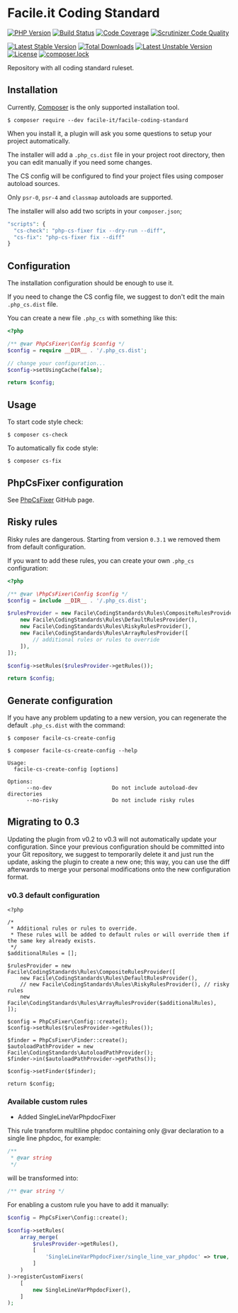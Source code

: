 # Facile.it Coding Standard

[![PHP Version](https://img.shields.io/badge/php-%5E7.1-blue.svg)](https://img.shields.io/badge/php-%5E7.1-blue.svg)
[![Build Status](https://scrutinizer-ci.com/g/facile-it/facile-coding-standard/badges/build.png?b=master)](https://scrutinizer-ci.com/g/facile-it/facile-coding-standard/build-status/master)
[![Code Coverage](https://scrutinizer-ci.com/g/facile-it/facile-coding-standard/badges/coverage.png?b=master)](https://scrutinizer-ci.com/g/facile-it/facile-coding-standard/?branch=master)
[![Scrutinizer Code Quality](https://scrutinizer-ci.com/g/facile-it/facile-coding-standard/badges/quality-score.png?b=master)](https://scrutinizer-ci.com/g/facile-it/facile-coding-standard/?branch=master)

[![Latest Stable Version](https://poser.pugx.org/facile-it/facile-coding-standard/v/stable)](https://packagist.org/packages/facile-it/facile-coding-standard)
[![Total Downloads](https://poser.pugx.org/facile-it/facile-coding-standard/downloads)](https://packagist.org/packages/facile-it/facile-coding-standard)
[![Latest Unstable Version](https://poser.pugx.org/facile-it/facile-coding-standard/v/unstable)](https://packagist.org/packages/facile-it/facile-coding-standard)
[![License](https://poser.pugx.org/facile-it/facile-coding-standard/license)](https://packagist.org/packages/facile-it/facile-coding-standard)
[![composer.lock](https://poser.pugx.org/facile-it/facile-coding-standard/composerlock)](https://packagist.org/packages/facile-it/facile-coding-standard)

Repository with all coding standard ruleset.


## Installation

Currently, [Composer](https://getcomposer.org/) is the only supported installation tool.

```
$ composer require --dev facile-it/facile-coding-standard
```

When you install it, a plugin will ask you some questions to setup your project automatically.

The installer will add a `.php_cs.dist` file in your project root directory,
then you can edit manually if you need some changes.

The CS config will be configured to find your project files using
composer autoload sources.

Only `psr-0`, `psr-4` and `classmap` autoloads are supported.

The installer will also add two scripts in your `composer.json`;

```php
"scripts": {
  "cs-check": "php-cs-fixer fix --dry-run --diff",
  "cs-fix": "php-cs-fixer fix --diff"
}
```

## Configuration

The installation configuration should be enough to use it.

If you need to change the CS config file, we suggest to don't edit the main `.php_cs.dist` file.

You can create a new file `.php_cs` with something like this:

```php
<?php

/** @var PhpCsFixer\Config $config */
$config = require __DIR__ . '/.php_cs.dist';

// change your configuration...
$config->setUsingCache(false);

return $config;
```

## Usage

To start code style check:

```
$ composer cs-check
```

To automatically fix code style:

```
$ composer cs-fix
```

## PhpCsFixer configuration

See [PhpCsFixer](https://github.com/FriendsOfPHP/PHP-CS-Fixer) GitHub page.

## Risky rules

Risky rules are dangerous. Starting from version `0.3.1` we removed
them from default configuration.

If you want to add these rules, you can create your own `.php_cs`
configuration:

```php
<?php

/** @var \PhpCsFixer\Config $config */
$config = include __DIR__ . '/.php_cs.dist';

$rulesProvider = new Facile\CodingStandards\Rules\CompositeRulesProvider([
    new Facile\CodingStandards\Rules\DefaultRulesProvider(),
    new Facile\CodingStandards\Rules\RiskyRulesProvider(),
    new Facile\CodingStandards\Rules\ArrayRulesProvider([
        // additional rules or rules to override
    ]),
]);

$config->setRules($rulesProvider->getRules());

return $config;

```

## Generate configuration

If you have any problem updating to a new version, you can regenerate
the default `.php_cs.dist` with the command:

```
$ composer facile-cs-create-config
```

```
$ composer facile-cs-create-config --help

Usage:
  facile-cs-create-config [options]

Options:
      --no-dev                   Do not include autoload-dev directories
      --no-risky                 Do not include risky rules
```

## Migrating to 0.3

Updating the plugin from v0.2 to v0.3 will not automatically update your
configuration. Since your previous configuration should be committed into 
your Git repository, we suggest to temporarily delete it and just run the
update, asking the plugin to create a new one; this way, you can use the
diff afterwards to merge your personal modifications onto the new 
configuration format.

### v0.3 default configuration

```
<?php

/*
 * Additional rules or rules to override.
 * These rules will be added to default rules or will override them if the same key already exists.
 */
$additionalRules = [];

$rulesProvider = new Facile\CodingStandards\Rules\CompositeRulesProvider([
    new Facile\CodingStandards\Rules\DefaultRulesProvider(),
    // new Facile\CodingStandards\Rules\RiskyRulesProvider(), // risky rules
    new Facile\CodingStandards\Rules\ArrayRulesProvider($additionalRules),
]);

$config = PhpCsFixer\Config::create();
$config->setRules($rulesProvider->getRules());

$finder = PhpCsFixer\Finder::create();
$autoloadPathProvider = new Facile\CodingStandards\AutoloadPathProvider();
$finder->in($autoloadPathProvider->getPaths());

$config->setFinder($finder);

return $config;
```

### Available custom rules

- Added SingleLineVarPhpdocFixer

This rule transform multiline phpdoc containing only @var declaration to a single line phpdoc, for example:

```php
/**
 * @var string 
 */
```

will be transformed into:

```php
/** @var string */
``` 

For enabling a custom rule you have to add it manually:

```php
$config = PhpCsFixer\Config::create();

$config->setRules(
    array_merge(
        $rulesProvider->getRules(),
        [
            'SingleLineVarPhpdocFixer/single_line_var_phpdoc' => true,
        ]
    )
)->registerCustomFixers(
    [
        new SingleLineVarPhpdocFixer(),
    ]
);
```


